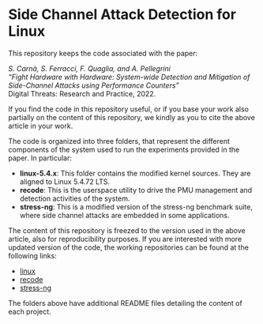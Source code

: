# Side Channel Attack Detection for Linux

This repository keeps the code associated with the paper:

_S. Carnà, S. Ferracci, F. Quaglia, and A. Pellegrini_    
_“Fight Hardware with Hardware: System-wide Detection and Mitigation of Side-Channel Attacks using Performance Counters”_    
Digital Threats: Research and Practice, 2022.

If you find the code in this repository useful, or if you base
your work also partially on the content of this repository, we
kindly as you to cite the above article in your work.

The code is organized into three folders, that represent the
different components of the system used to run the experiments
provided in the paper. In particular:

* **linux-5.4.x**: This folder contains the modified kernel
  sources. They are aligned to Linux 5.4.72 LTS.
* **recode**: This is the userspace utility to drive the PMU
  management and detection activities of the system.
* **stress-ng**: This is a modified version of the stress-ng
  benchmark suite, where side channel attacks are embedded in
  some applications.

The content of this repository is freezed to the version used
in the above article, also for reproducibility purposes.
If you are interested with more updated version of the code,
the working repositories can be found at the following links:

* [linux](https://github.com/stefanocarna/linux-5.4.x)
* [recode](https://github.com/stefanocarna/recode)
* [stress-ng](https://github.com/stefanocarna/stress-ng/)

The folders above have additional README files detailing the
content of each project.




